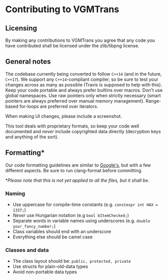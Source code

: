 # Contributing to VGMTrans
## Licensing 
By making any contributions to VGMTrans you agree that any code you have contributed shall be licensed under the zlib/libpng license.

## General notes
The codebase currently being converted to follow `C++14` (and in the future, `C++17`). We support any `C++14`-compliant compiler, so be sure to test your changes across as many as possible (Travis is supposed to help with this). Keep your code portable and always prefer builtins over macros. Don't use global namespaces. Use raw pointers only when strictly necessary (smart pointers are always preferred over manual memory management). Range-based for-loops are preferred over iterators.

When making UI changes, please include a screenshot.

This tool deals with proprietary formats, so keep your code well documented and *never* include copyrighted data directly (decryption keys and anything of the sort).

## Formatting*
Our code formatting guidelines are similar to [Google's](https://google.github.io/styleguide/cppguide.html), but with a few different aspects.
Be sure to run clang-format before committing.

**Please note that this is not yet applied to all the files, but it shall be.*

### Naming
  - Use uppercase for compile-time constants (e.g. `constexpr int HAX = 1337;`)
  - *Never* use Hungarian notation (e.g `bool bItemChecked;`)
  - Separate words in variable names using underscores (e.g. `double your_fancy_number;`)
  - Class variables should end with an underscore
  - Everything else should be camel case

### Classes and data
  - The class layout should be: `public, protected, private`
  - Use structs for plain-old-data types
  - Avoid non-portable data types
